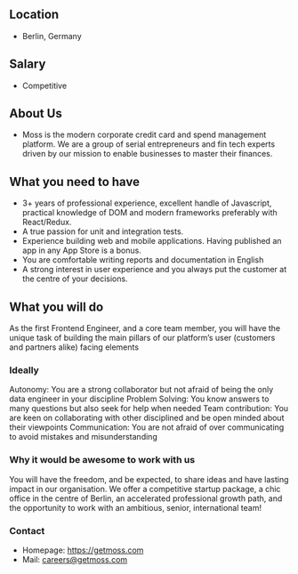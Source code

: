 ## Location

* Berlin, Germany

## Salary

* Competitive

## About Us

* Moss is the modern corporate credit card and spend management platform. We are a group of serial entrepreneurs and fin tech experts driven by our mission to enable businesses to master their finances. 

## What you need to have

- 3+ years of professional experience, excellent handle of Javascript, practical knowledge of DOM and modern frameworks preferably with React/Redux.
- A true passion for unit and integration tests.
- Experience building web and mobile applications. Having published an app in any App Store is a bonus.
- You are comfortable writing reports and documentation in English
- A strong interest in user experience and you always put the customer at the centre of your decisions.  

## What you will do

As the first Frontend Engineer, and a core team member, you will have the unique task of building the main pillars of our platform’s user (customers and partners alike) facing elements

### Ideally

Autonomy: You are a strong collaborator but not afraid of being the only data engineer in your discipline
Problem Solving: You know answers to many questions but also seek for help when needed
Team contribution: You are keen on collaborating with other disciplined and be open minded about their viewpoints
Communication: You are not afraid of over communicating to avoid mistakes and misunderstanding

### Why it would be awesome to work with us

You will have the freedom, and be expected, to share ideas and have lasting
impact in our organisation. 
We offer a competitive startup package, a chic office in the centre of Berlin, an accelerated professional growth path, and the opportunity to work with an ambitious, senior, international team!

### Contact

* Homepage: https://getmoss.com
* Mail: careers@getmoss.com